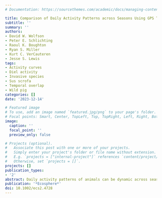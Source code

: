 ```yaml
---
# Documentation: https://sourcethemes.com/academic/docs/managing-content/

title: Comparison of Daily Activity Patterns across Seasons Using GPS Telemetry and Camera Trap Data for a Widespread Mammal
subtitle: ''
summary: ''
authors:
- David W. Wolfson
- Peter E. Schlichting
- Raoul K. Boughton
- Ryan S. Miller
- Kurt C. VerCauteren
- Jesse S. Lewis
tags:
- Activity curves
- Diel activity
- Invasive species
- Sus scrofa
- Temporal overlap
- Wild pig
categories: []
date: '2023-12-14'

# Featured image
# To use, add an image named `featured.jpg/png` to your page's folder.
# Focal points: Smart, Center, TopLeft, Top, TopRight, Left, Right, BottomLeft, Bottom, BottomRight.
image:
  caption: ''
  focal_point: ''
  preview_only: false

# Projects (optional).
#   Associate this post with one or more of your projects.
#   Simply enter your project's folder or file name without extension.
#   E.g. `projects = ["internal-project"]` references `content/project/deep-learning/index.md`.
#   Otherwise, set `projects = []`.
projects: []
publication_types:
- '2'
abstract: Daily activity patterns of animals can be dynamic across seasons in response to changing environmental conditions. Daily activity, though, has rarely been evaluated in relation to multiple factors (e.g., seasons, demographics, and data collection methods), which could be important for understanding what drives activity patterns. Here, we evaluated the daily activity patterns of a widespread invasive species, wild pigs (Sus scrofa), across two ecologically different study areas at Buck Island Ranch, FL, and Tejon Ranch, CA, from 2015 to 2018. Using GPS telemetry data (62 individuals in FL, 21 individuals in CA) and detections from grids of systematically placed motion-activated cameras (44 cameras in FL, 48 cameras in CA), we compared activity patterns among seasons, sexes, and data collection methods (GPS and camera traps). Overall, wild pigs were mostly active during crepuscular and nocturnal periods, with their lowest activity during diurnal periods; however, activity patterns varied due to several factors. Daily activity patterns were similar between methods, among seasons, and between sexes in the subtropical climate of Florida. In contrast, daily activity patterns exhibited greater differences between methods and among seasons in California, where seasonal differences in temperature and precipitation were more pronounced. Overall, daily activity patterns estimated using GPS telemetry and camera-based methods not only exhibited a high degree of overlap in several comparisons but also exhibited marked differences that should be recognized. Given the increasing evaluation of daily activity patterns of animals using multiple types of datasets, our study provides ecologists with valuable information to consider when designing ecological studies, interpreting their results, and comparing research across systems and studies.
publication: '*Ecosphere*'
doi: 10.1002/ecs2.4728
---
```

